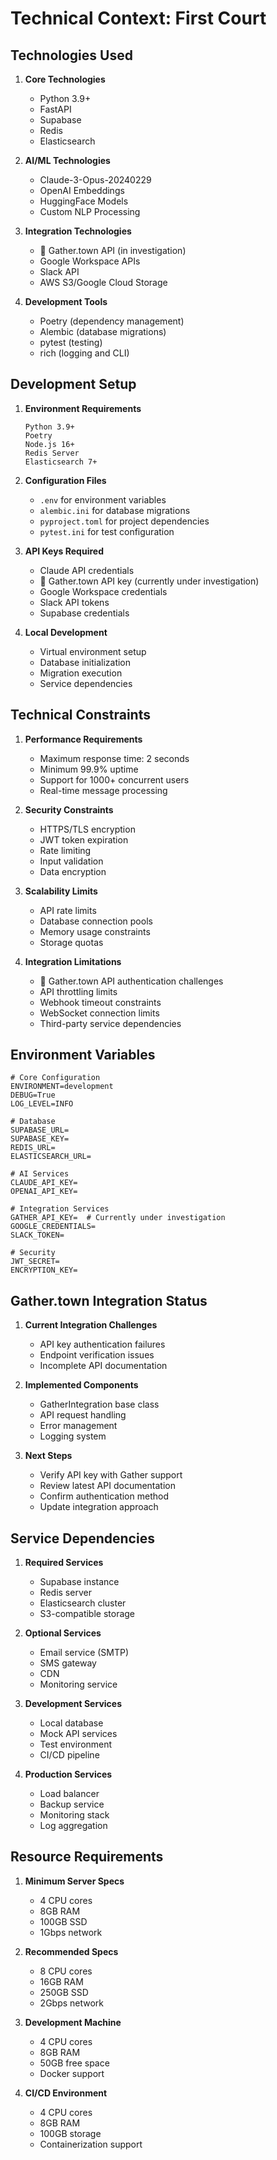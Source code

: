 # Technical Context: First Court

## Technologies Used

1. **Core Technologies**
   - Python 3.9+
   - FastAPI
   - Supabase
   - Redis
   - Elasticsearch

2. **AI/ML Technologies**
   - Claude-3-Opus-20240229
   - OpenAI Embeddings
   - HuggingFace Models
   - Custom NLP Processing

3. **Integration Technologies**
   - 🔄 Gather.town API (in investigation)
   - Google Workspace APIs
   - Slack API
   - AWS S3/Google Cloud Storage

4. **Development Tools**
   - Poetry (dependency management)
   - Alembic (database migrations)
   - pytest (testing)
   - rich (logging and CLI)

## Development Setup

1. **Environment Requirements**

   ```
   Python 3.9+
   Poetry
   Node.js 16+
   Redis Server
   Elasticsearch 7+
   ```

2. **Configuration Files**
   - `.env` for environment variables
   - `alembic.ini` for database migrations
   - `pyproject.toml` for project dependencies
   - `pytest.ini` for test configuration

3. **API Keys Required**
   - Claude API credentials
   - 🔄 Gather.town API key (currently under investigation)
   - Google Workspace credentials
   - Slack API tokens
   - Supabase credentials

4. **Local Development**
   - Virtual environment setup
   - Database initialization
   - Migration execution
   - Service dependencies

## Technical Constraints

1. **Performance Requirements**
   - Maximum response time: 2 seconds
   - Minimum 99.9% uptime
   - Support for 1000+ concurrent users
   - Real-time message processing

2. **Security Constraints**
   - HTTPS/TLS encryption
   - JWT token expiration
   - Rate limiting
   - Input validation
   - Data encryption

3. **Scalability Limits**
   - API rate limits
   - Database connection pools
   - Memory usage constraints
   - Storage quotas

4. **Integration Limitations**
   - 🔄 Gather.town API authentication challenges
   - API throttling limits
   - Webhook timeout constraints
   - WebSocket connection limits
   - Third-party service dependencies

## Environment Variables

```
# Core Configuration
ENVIRONMENT=development
DEBUG=True
LOG_LEVEL=INFO

# Database
SUPABASE_URL=
SUPABASE_KEY=
REDIS_URL=
ELASTICSEARCH_URL=

# AI Services
CLAUDE_API_KEY=
OPENAI_API_KEY=

# Integration Services
GATHER_API_KEY=  # Currently under investigation
GOOGLE_CREDENTIALS=
SLACK_TOKEN=

# Security
JWT_SECRET=
ENCRYPTION_KEY=
```

## Gather.town Integration Status

1. **Current Integration Challenges**
   - API key authentication failures
   - Endpoint verification issues
   - Incomplete API documentation

2. **Implemented Components**
   - GatherIntegration base class
   - API request handling
   - Error management
   - Logging system

3. **Next Steps**
   - Verify API key with Gather support
   - Review latest API documentation
   - Confirm authentication method
   - Update integration approach

## Service Dependencies

1. **Required Services**
   - Supabase instance
   - Redis server
   - Elasticsearch cluster
   - S3-compatible storage

2. **Optional Services**
   - Email service (SMTP)
   - SMS gateway
   - CDN
   - Monitoring service

3. **Development Services**
   - Local database
   - Mock API services
   - Test environment
   - CI/CD pipeline

4. **Production Services**
   - Load balancer
   - Backup service
   - Monitoring stack
   - Log aggregation

## Resource Requirements

1. **Minimum Server Specs**
   - 4 CPU cores
   - 8GB RAM
   - 100GB SSD
   - 1Gbps network

2. **Recommended Specs**
   - 8 CPU cores
   - 16GB RAM
   - 250GB SSD
   - 2Gbps network

3. **Development Machine**
   - 4 CPU cores
   - 8GB RAM
   - 50GB free space
   - Docker support

4. **CI/CD Environment**
   - 4 CPU cores
   - 8GB RAM
   - 100GB storage
   - Containerization support
